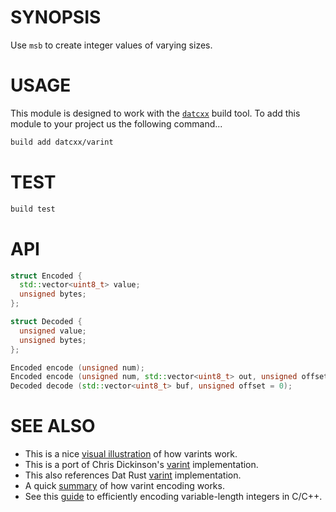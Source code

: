 # SYNOPSIS
Use `msb` to create integer values of varying sizes.


# USAGE
This module is designed to work with the [`datcxx`][0] build tool. To add this
module to your project us the following command...

```bash
build add datcxx/varint
```


# TEST

```bash
build test
```


# API

```c++
struct Encoded {
  std::vector<uint8_t> value;
  unsigned bytes;
};

struct Decoded {
  unsigned value;
  unsigned bytes;
};
```

```c++
Encoded encode (unsigned num);
Encoded encode (unsigned num, std::vector<uint8_t> out, unsigned offset = 0);
Decoded decode (std::vector<uint8_t> buf, unsigned offset = 0);
```

# SEE ALSO

- This is a nice [visual illustration][00] of how varints work.
- This is a port of Chris Dickinson's [varint][0] implementation.
- This also references Dat Rust [varint][1] implementation.
- A quick [summary][2] of how varint encoding works.
- See this [guide][3] to efficiently encoding variable-length integers in C/C++.

[00]:https://datprotocol.github.io/how-dat-works/
[0]:https://github.com/chrisdickinson/varint
[1]:https://github.com/datrs/varinteger
[2]:https://developers.google.com/protocol-buffers/docs/encoding
[3]:https://techoverflow.net/2013/01/25/efficiently-encoding-variable-length-integers-in-cc/
